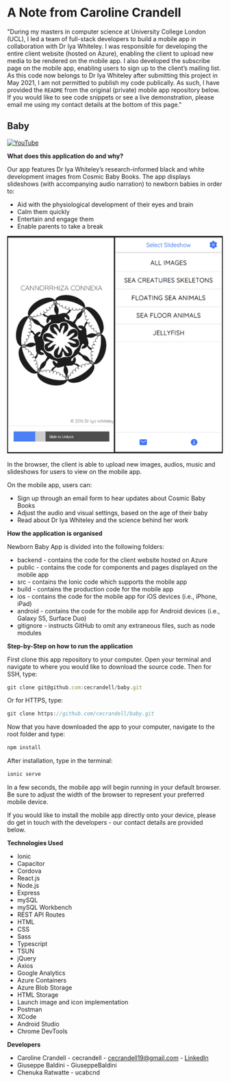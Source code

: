 # A Note from Caroline Crandell

"During my masters in computer science at University College London (UCL), I led a team of full-stack developers to build a mobile app in collaboration with Dr Iya Whiteley. I was responsible for developing the entire client website (hosted on Azure), enabling the client to upload new media to be rendered on the mobile app. I also developed the subscribe page on the mobile app, enabling users to sign up to the client’s mailing list. As this code now belongs to Dr Iya Whiteley after submitting this project in May 2021, I am not permitted to publish my code publically. As such, I have provided the `README` from the original (private) mobile app repository below. If you would like to see code snippets or see a live demonstration, please email me using my contact details at the bottom of this page."

## Baby

[![YouTube](https://img.youtube.com/vi/fLU6xfHWmhw/0.jpg)](https://youtu.be/fLU6xfHWmhw)

**What does this application do and why?**

Our app features Dr Iya Whiteley’s research-informed black and white development images from Cosmic Baby Books. The app displays slideshows (with accompanying audio narration) to newborn babies in order to:

- Aid with the physiological development of their eyes and brain
- Calm them quickly
- Entertain and engage them
- Enable parents to take a break

![readme](public/assets/images/readme.png)

In the browser, the client is able to upload new images, audios, music and slideshows for users to view on the mobile app.

On the mobile app, users can:

- Sign up through an email form to hear updates about Cosmic Baby Books
- Adjust the audio and visual settings, based on the age of their baby
- Read about Dr Iya Whiteley and the science behind her work

**How the application is organised**

Newborn Baby App is divided into the following folders:

- backend - contains the code for the client website hosted on Azure
- public - contains the code for components and pages displayed on the mobile app
- src - contains the Ionic code which supports the mobile app
- build - contains the production code for the mobile app
- ios - contains the code for the mobile app for iOS devices (i.e., iPhone, iPad)
- android - contains the code for the mobile app for Android devices (i.e., Galaxy S5, Surface Duo)
- gitignore - instructs GitHub to omit any extraneous files, such as node modules

**Step-by-Step on how to run the application**

First clone this app repository to your computer. Open your terminal and navigate to where you would like to download the source code. Then for SSH, type:

```js
git clone git@github.com:cecrandell/baby.git
```

Or for HTTPS, type:

```js
git clone https://github.com/cecrandell/baby.git
```

Now that you have downloaded the app to your computer, navigate to the root folder and type:

```js
npm install
```

After installation, type in the terminal:

```js
ionic serve
```

In a few seconds, the mobile app will begin running in your default browser. Be sure to adjust the width of the browser to represent your preferred mobile device.

If you would like to install the mobile app directly onto your device, please do get in touch with the developers - our contact details are provided below.

**Technologies Used**

- Ionic
- Capacitor
- Cordova
- React.js
- Node.js
- Express
- mySQL
- mySQL Workbench
- REST API Routes
- HTML
- CSS
- Sass
- Typescript
- TSUN
- jQuery
- Axios
- Google Analytics
- Azure Containers
- Azure Blob Storage
- HTML Storage
- Launch image and icon implementation
- Postman
- XCode
- Android Studio
- Chrome DevTools

**Developers**

- Caroline Crandell - cecrandell - cecrandell19@gmail.com - [LinkedIn](https://www.linkedin.com/in/carolinecrandell/)
- Giuseppe Baldini - GiuseppeBaldini
- Chenuka Ratwatte - ucabcnd
